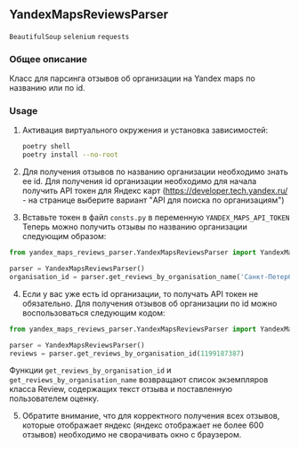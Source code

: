 ## YandexMapsReviewsParser

`BeautifulSoup` `selenium` `requests`

### Общее описание

Класс для парсинга отзывов об организации на Yandex maps по названию или по id.

### Usage

1. Активация виртуального окружения и установка зависимостей:
   ```bash
   poetry shell
   poetry install --no-root

2. Для получения отзывов по названию организации необходимо знать ее id.
   Для получения id организации необходимо для начала получить API токен для Яндекс
   карт (https://developer.tech.yandex.ru/ - на странице выберите вариант "API для поиска по организациям")

3. Вставьте токен в файл `consts.py` в переменную `YANDEX_MAPS_API_TOKEN`\
   Теперь можно получить отзывы по названию организации следующим образом:

```python
from yandex_maps_reviews_parser.YandexMapsReviewsParser import YandexMapsReviewsParser

parser = YandexMapsReviewsParser()
organisation_id = parser.get_reviews_by_organisation_name('Санкт-Петербург, ресторан Terrassa')
```

4. Если у вас уже есть id организации, то получать API токен не обязательно. Для получения отзывов об организации по id
   можно воспользоваться следующим кодом:

```python
from yandex_maps_reviews_parser.YandexMapsReviewsParser import YandexMapsReviewsParser

parser = YandexMapsReviewsParser()
reviews = parser.get_reviews_by_organisation_id(1199187387)
```

Функции `get_reviews_by_organisation_id` и `get_reviews_by_organisation_name` возвращают список экземпляров класса Review, содержащих текст отзыва и поставленную пользователем оценку.

5. Обратите внимание, что для корректного получения всех отзывов, которые отображает яндекс (яндекс отображает не более 600 отзывов) необходимо не сворачивать окно с браузером.

